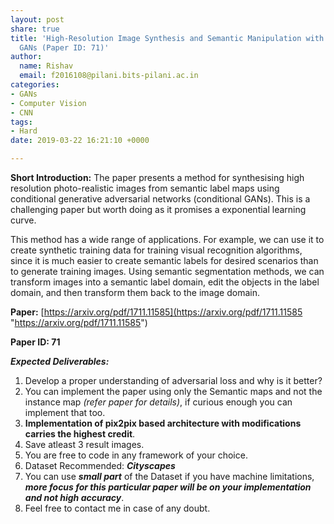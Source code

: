 ```yaml
---
layout: post
share: true
title: 'High-Resolution Image Synthesis and Semantic Manipulation with Conditional
  GANs (Paper ID: 71)'
author:
  name: Rishav
  email: f2016108@pilani.bits-pilani.ac.in
categories:
- GANs
- Computer Vision
- CNN
tags:
- Hard
date: 2019-03-22 16:21:10 +0000

---
```

**Short Introduction:** The paper presents a method for synthesising high resolution photo-realistic images from semantic label maps using conditional generative adversarial networks (conditional GANs). This is a challenging paper but worth doing as it promises a exponential learning curve.

This method has a wide range of applications. For example, we can use it to create synthetic training data for training visual recognition algorithms, since it is much easier to create semantic labels for desired scenarios than to generate training images. Using semantic segmentation methods, we can transform images into a semantic label domain, edit the objects in the label domain, and then transform them back to the image domain.

**Paper:** [https://arxiv.org/pdf/1711.11585](https://arxiv.org/pdf/1711.11585 "https://arxiv.org/pdf/1711.11585")

**Paper ID: 71**

**_Expected Deliverables:_**

1. Develop a proper understanding of adversarial loss and why is it better?
2. You can implement the paper using only the Semantic maps and not the instance map _(refer paper for details)_, if curious enough you can implement that too.
3. **Implementation of pix2pix based architecture with modifications carries the highest credit**.
4. Save atleast 3 result images.
5. You are free to code in any framework of your choice.
6. Dataset Recommended: **_Cityscapes_**
7. You can use **_small part_** of the Dataset if you have machine limitations, **_more focus for this particular paper will be on your implementation and not high accuracy_**.
8. Feel free to contact me in case of any doubt.